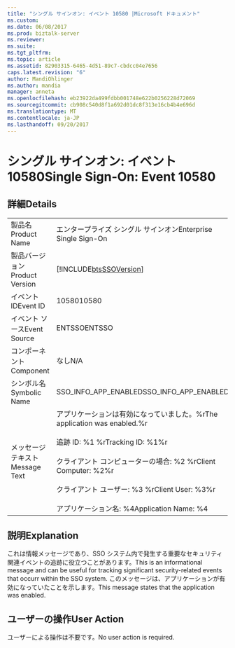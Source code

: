 ```yaml
---
title: "シングル サインオン: イベント 10580 |Microsoft ドキュメント"
ms.custom: 
ms.date: 06/08/2017
ms.prod: biztalk-server
ms.reviewer: 
ms.suite: 
ms.tgt_pltfrm: 
ms.topic: article
ms.assetid: 82903315-6465-4d51-89c7-cbdcc04e7656
caps.latest.revision: "6"
author: MandiOhlinger
ms.author: mandia
manager: anneta
ms.openlocfilehash: eb23922da499fdbb001748e622b0256228d72069
ms.sourcegitcommit: cb908c540d8f1a692d01dc8f313e16cb4b4e696d
ms.translationtype: MT
ms.contentlocale: ja-JP
ms.lasthandoff: 09/20/2017
---
```

# <a name="single-sign-on-event-10580"></a><span data-ttu-id="e3278-102">シングル サインオン: イベント 10580</span><span class="sxs-lookup"><span data-stu-id="e3278-102">Single Sign-On: Event 10580</span></span>
## <a name="details"></a><span data-ttu-id="e3278-103">詳細</span><span class="sxs-lookup"><span data-stu-id="e3278-103">Details</span></span>  
  
|||  
|-|-|  
|<span data-ttu-id="e3278-104">製品名</span><span class="sxs-lookup"><span data-stu-id="e3278-104">Product Name</span></span>|<span data-ttu-id="e3278-105">エンタープライズ シングル サインオン</span><span class="sxs-lookup"><span data-stu-id="e3278-105">Enterprise Single Sign-On</span></span>|  
|<span data-ttu-id="e3278-106">製品バージョン</span><span class="sxs-lookup"><span data-stu-id="e3278-106">Product Version</span></span>|[!INCLUDE[btsSSOVersion](../includes/btsssoversion-md.md)]|  
|<span data-ttu-id="e3278-107">イベント ID</span><span class="sxs-lookup"><span data-stu-id="e3278-107">Event ID</span></span>|<span data-ttu-id="e3278-108">10580</span><span class="sxs-lookup"><span data-stu-id="e3278-108">10580</span></span>|  
|<span data-ttu-id="e3278-109">イベント ソース</span><span class="sxs-lookup"><span data-stu-id="e3278-109">Event Source</span></span>|<span data-ttu-id="e3278-110">ENTSSO</span><span class="sxs-lookup"><span data-stu-id="e3278-110">ENTSSO</span></span>|  
|<span data-ttu-id="e3278-111">コンポーネント</span><span class="sxs-lookup"><span data-stu-id="e3278-111">Component</span></span>|<span data-ttu-id="e3278-112">なし</span><span class="sxs-lookup"><span data-stu-id="e3278-112">N/A</span></span>|  
|<span data-ttu-id="e3278-113">シンボル名</span><span class="sxs-lookup"><span data-stu-id="e3278-113">Symbolic Name</span></span>|<span data-ttu-id="e3278-114">SSO_INFO_APP_ENABLED</span><span class="sxs-lookup"><span data-stu-id="e3278-114">SSO_INFO_APP_ENABLED</span></span>|  
|<span data-ttu-id="e3278-115">メッセージ テキスト</span><span class="sxs-lookup"><span data-stu-id="e3278-115">Message Text</span></span>|<span data-ttu-id="e3278-116">アプリケーションは有効になっていました。%r</span><span class="sxs-lookup"><span data-stu-id="e3278-116">The application was enabled.%r</span></span><br /><br /> <span data-ttu-id="e3278-117">追跡 ID: %1 %r</span><span class="sxs-lookup"><span data-stu-id="e3278-117">Tracking ID: %1%r</span></span><br /><br /> <span data-ttu-id="e3278-118">クライアント コンピューターの場合: %2 %r</span><span class="sxs-lookup"><span data-stu-id="e3278-118">Client Computer: %2%r</span></span><br /><br /> <span data-ttu-id="e3278-119">クライアント ユーザー: %3 %r</span><span class="sxs-lookup"><span data-stu-id="e3278-119">Client User: %3%r</span></span><br /><br /> <span data-ttu-id="e3278-120">アプリケーション名: %4</span><span class="sxs-lookup"><span data-stu-id="e3278-120">Application Name: %4</span></span>|  
  
## <a name="explanation"></a><span data-ttu-id="e3278-121">説明</span><span class="sxs-lookup"><span data-stu-id="e3278-121">Explanation</span></span>  
 <span data-ttu-id="e3278-122">これは情報メッセージであり、SSO システム内で発生する重要なセキュリティ関連イベントの追跡に役立つことがあります。</span><span class="sxs-lookup"><span data-stu-id="e3278-122">This is an informational message and can be useful for tracking significant security-related events that occurr within the SSO system.</span></span> <span data-ttu-id="e3278-123">このメッセージは、アプリケーションが有効になっていたことを示します。</span><span class="sxs-lookup"><span data-stu-id="e3278-123">This message states that the application was enabled.</span></span>  
  
## <a name="user-action"></a><span data-ttu-id="e3278-124">ユーザーの操作</span><span class="sxs-lookup"><span data-stu-id="e3278-124">User Action</span></span>  
 <span data-ttu-id="e3278-125">ユーザーによる操作は不要です。</span><span class="sxs-lookup"><span data-stu-id="e3278-125">No user action is required.</span></span>